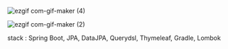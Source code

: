 
![ezgif com-gif-maker (4)](https://user-images.githubusercontent.com/69129562/202893022-72b026d6-872c-4ea9-bbf9-8a4b88124441.gif)

![ezgif com-gif-maker (2)](https://user-images.githubusercontent.com/69129562/202707916-c2af8ab4-241a-4145-bd25-16bd4b11295a.gif)

stack : Spring Boot, JPA, DataJPA, Querydsl, Thymeleaf, Gradle, Lombok
